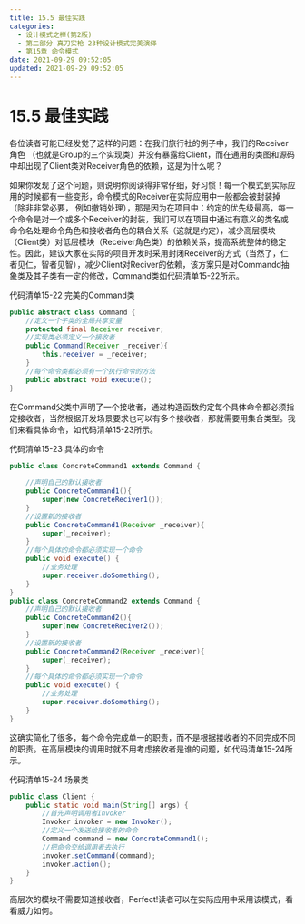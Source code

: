 ```yaml
---
title: 15.5 最佳实践
categories: 
  - 设计模式之禅(第2版)
  - 第二部分 真刀实枪 23种设计模式完美演绎
  - 第15章 命令模式
date: 2021-09-29 09:52:05
updated: 2021-09-29 09:52:05
---
```

# 15.5 最佳实践
各位读者可能已经发觉了这样的问题：在我们旅行社的例子中，我们的Receiver角色 （也就是Group的三个实现类）并没有暴露给Client，而在通用的类图和源码中却出现了Client类对Receiver角色的依赖，这是为什么呢？

如果你发现了这个问题，则说明你阅读得非常仔细，好习惯！每一个模式到实际应用的时候都有一些变形，命令模式的Receiver在实际应用中一般都会被封装掉（除非非常必要， 例如撤销处理），那是因为在项目中：约定的优先级最高，每一个命令是对一个或多个Receiver的封装，我们可以在项目中通过有意义的类名或命令名处理命令角色和接收者角色的耦合关系（这就是约定），减少高层模块（Client类）对低层模块（Receiver角色类）的依赖关系，提高系统整体的稳定性。因此，建议大家在实际的项目开发时采用封闭Receiver的方式（当然了，仁者见仁，智者见智），减少Client对Reciver的依赖，该方案只是对Commandd抽象类及其子类有一定的修改，Command类如代码清单15-22所示。

代码清单15-22 完美的Command类
```java
public abstract class Command {
    //定义一个子类的全局共享变量
    protected final Receiver receiver;
    //实现类必须定义一个接收者
    public Command(Receiver _receiver){
        this.receiver = _receiver;
    }
    //每个命令类都必须有一个执行命令的方法
    public abstract void execute();
}
```
在Command父类中声明了一个接收者，通过构造函数约定每个具体命令都必须指定接收者，当然根据开发场景要求也可以有多个接收者，那就需要用集合类型。我们来看具体命令，如代码清单15-23所示。

代码清单15-23 具体的命令
```java
public class ConcreteCommand1 extends Command {
    
    //声明自己的默认接收者
    public ConcreteCommand1(){
        super(new ConcreteReciver1());
    }
    //设置新的接收者
    public ConcreteCommand1(Receiver _receiver){
        super(_receiver);
    }
    //每个具体的命令都必须实现一个命令
    public void execute() {
        //业务处理
        super.receiver.doSomething();
    }
}
public class ConcreteCommand2 extends Command {
    //声明自己的默认接收者
    public ConcreteCommand2(){
        super(new ConcreteReciver2());
    }
    //设置新的接收者
    public ConcreteCommand2(Receiver _receiver){
        super(_receiver);
    }
    //每个具体的命令都必须实现一个命令
    public void execute() {
        //业务处理
        super.receiver.doSomething();
    }
}
```
这确实简化了很多，每个命令完成单一的职责，而不是根据接收者的不同完成不同的职责。在高层模块的调用时就不用考虑接收者是谁的问题，如代码清单15-24所示。

代码清单15-24 场景类
```java
public class Client {
    public static void main(String[] args) {
        //首先声明调用者Invoker
        Invoker invoker = new Invoker();
        //定义一个发送给接收者的命令
        Command command = new ConcreteCommand1();
        //把命令交给调用者去执行
        invoker.setCommand(command);
        invoker.action();
    }
}
```
高层次的模块不需要知道接收者，Perfect!读者可以在实际应用中采用该模式，看看威力如何。

